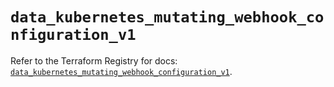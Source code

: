 # `data_kubernetes_mutating_webhook_configuration_v1`

Refer to the Terraform Registry for docs: [`data_kubernetes_mutating_webhook_configuration_v1`](https://registry.terraform.io/providers/hashicorp/kubernetes/2.38.0/docs/data-sources/mutating_webhook_configuration_v1).
